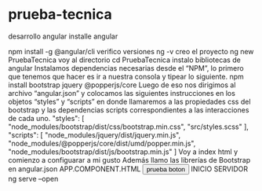 # prueba-tecnica
desarrollo angular
installe angular

npm install -g @angular/cli
verifico versiones ng -v
creo el proyecto ng new PruebaTecnica
voy al directorio cd PruebaTecnica
instalo bibliotecas de angular
Instalamos dependencias necesarias desde el “NPM”, lo primero que tenemos que hacer es ir a 
nuestra consola y tipear lo siguiente.
npm install bootstrap jquery @popperjs/core
Luego de eso nos dirigimos al archivo “angular.json” y colocamos las siguientes instrucciones en 
los objetos “styles” y “scripts” en donde llamaremos a las propiedades css del bootstrap y las 
dependencias scripts correspondientes a las interacciones de cada uno.
"styles": [
 "node_modules/bootstrap/dist/css/bootstrap.min.css",
 "src/styles.scss"
],
"scripts": [
 "node_modules/jquery/dist/jquery.min.js",
 "node_modules/@popperjs/core/dist/umd/popper.min.js",
 "node_modules/bootstrap/dist/js/bootstrap.min.js"
]
Voy a index html y comienzo a configuarar a mi gusto
Además llamo las librerías de Bootstrap en angular.json
APP.COMPONENT.HTML
<router-outlet></router-outlet>
<button class="btn btn-danger">prueba boton</button>
INICIO SERVIDOR ng serve –open
